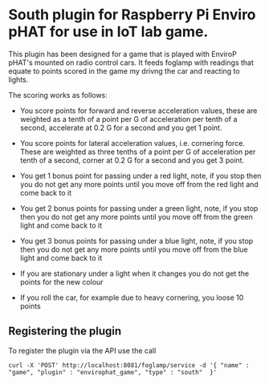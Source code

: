 South plugin for Raspberry Pi Enviro pHAT for use in IoT lab game.
==================================================================

This plugin has been designed for a game that is played with EnviroP pHAT's mounted on radio control cars. It feeds foglamp with readings that equate to points scored in the game my drivng the car and reacting to lights.

The scoring works as follows:

* You score points for forward and reverse acceleration values, these are weighted as a tenth of a point per G of acceleration per tenth of a second, accelerate at 0.2 G for a second and you get 1 point.

* You score points for lateral acceleration values, i.e. cornering force. These are weighted as three tenths of a point per G of acceleration per tenth of a second, corner at 0.2 G for a second
and you get 3 point.

* You get 1 bonus point for passing under a red light, note, if you stop then you do not get any more points until you move off from the red light and come back to it

* You get 2 bonus points for passing under a green light, note, if you stop then you do not get any more points until you move off from the green light and come back to it

* You get 3 bonus points for passing under a blue light, note, if you stop then you do not get any more points until you move off from the blue light and come back to it

* If you are stationary under a light when it changes you do not get the points for the new colour

* If you roll the car, for example due to heavy cornering, you loose 10 points

Registering the plugin
----------------------

To register the plugin via the API use the call
```
curl -X 'POST' http://localhost:8081/foglamp/service -d '{ "name" : "game", "plugin" : "envirophat_game", "type" : "south"  }'
```
